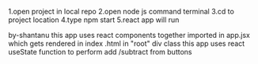 1.open project in local repo
2.open node js command terminal
3.cd to project location
4.type npm start
5.react app will run



by-shantanu
this app uses react components together imported in app.jsx which gets rendered in index .html in "root" div class
this app uses react useState function to perform add /subtract from buttons
